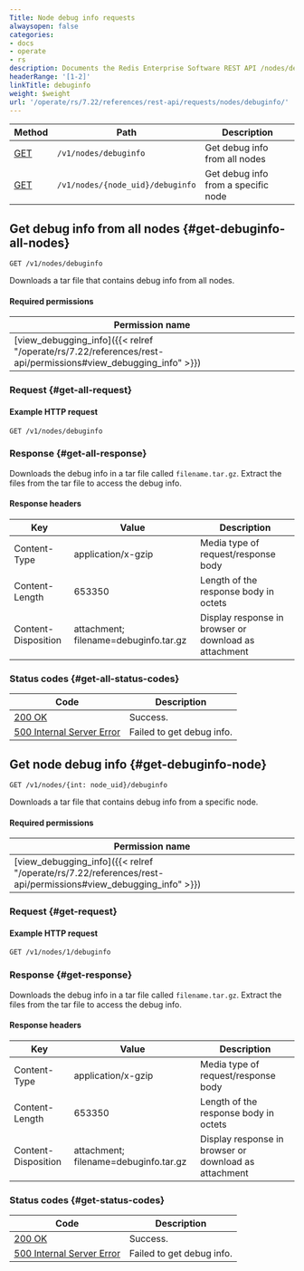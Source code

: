 ```yaml
---
Title: Node debug info requests
alwaysopen: false
categories:
- docs
- operate
- rs
description: Documents the Redis Enterprise Software REST API /nodes/debuginfo requests.
headerRange: '[1-2]'
linkTitle: debuginfo
weight: $weight
url: '/operate/rs/7.22/references/rest-api/requests/nodes/debuginfo/'
---
```


| Method | Path | Description |
|--------|------|-------------|
| [GET](#get-debuginfo-all-nodes) | `/v1/nodes/debuginfo` | Get debug info from all nodes |
| [GET](#get-debuginfo-node) | `/v1/nodes/{node_uid}/debuginfo` | Get debug info from a specific node |

## Get debug info from all nodes {#get-debuginfo-all-nodes}

	GET /v1/nodes/debuginfo

Downloads a tar file that contains debug info from all nodes.

#### Required permissions

| Permission name |
|-----------------|
| [view_debugging_info]({{< relref "/operate/rs/7.22/references/rest-api/permissions#view_debugging_info" >}}) |

### Request {#get-all-request} 

#### Example HTTP request

	GET /v1/nodes/debuginfo

### Response {#get-all-response} 

Downloads the debug info in a tar file called `filename.tar.gz`. Extract the files from the tar file to access the debug info.

#### Response headers

| Key | Value | Description |
|-----|-------|-------------|
| Content-Type | application/x-gzip | Media type of request/response body |
| Content-Length | 653350 | Length of the response body in octets |
| Content-Disposition | attachment; filename=debuginfo.tar.gz | Display response in browser or download as attachment |

### Status codes {#get-all-status-codes} 

| Code | Description |
|------|-------------|
| [200 OK](http://www.w3.org/Protocols/rfc2616/rfc2616-sec10.html#sec10.2.1) | Success. |
| [500 Internal Server Error](http://www.w3.org/Protocols/rfc2616/rfc2616-sec10.html#sec10.5.1) | Failed to get debug info. |

## Get node debug info {#get-debuginfo-node}

	GET /v1/nodes/{int: node_uid}/debuginfo

Downloads a tar file that contains debug info from a specific node.

#### Required permissions

| Permission name |
|-----------------|
| [view_debugging_info]({{< relref "/operate/rs/7.22/references/rest-api/permissions#view_debugging_info" >}}) |

### Request {#get-request} 

#### Example HTTP request

	GET /v1/nodes/1/debuginfo

### Response {#get-response} 

Downloads the debug info in a tar file called `filename.tar.gz`. Extract the files from the tar file to access the debug info.

#### Response headers

| Key | Value | Description |
|-----|-------|-------------|
| Content-Type | application/x-gzip | Media type of request/response body |
| Content-Length | 653350 | Length of the response body in octets |
| Content-Disposition | attachment; filename=debuginfo.tar.gz | Display response in browser or download as attachment |

### Status codes {#get-status-codes} 

| Code | Description |
|------|-------------|
| [200 OK](http://www.w3.org/Protocols/rfc2616/rfc2616-sec10.html#sec10.2.1) | Success. |
| [500 Internal Server Error](http://www.w3.org/Protocols/rfc2616/rfc2616-sec10.html#sec10.5.1) | Failed to get debug info. |
